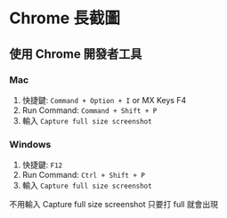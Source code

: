 # Chrome 長截圖

## 使用 Chrome 開發者工具


### Mac 

1. 快捷鍵: `Command + Option + I` or  MX Keys F4
2. Run Command: `Command + Shift + P`
3. 輸入 `Capture full size screenshot`

### Windows

1. 快捷鍵: `F12`
2. Run Command: `Ctrl + Shift + P`
3. 輸入 `Capture full size screenshot`

不用輸入 Capture full size screenshot 只要打 full 就會出現
